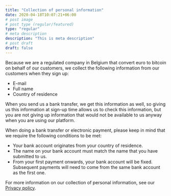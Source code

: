 ```yaml
---
title: "Collection of personal information"
date: 2020-04-18T10:07:21+06:00
# post image
# post type (regular/featured)
type: "regular"
# meta description
description: "This is meta description"
# post draft
draft: false
---
```


Because we are a regulated company in Belgium that convert euro to bitcoin on behalf of our customers, we collect the following information from our customers when they sign up:

- E-mail
- Full name
- Country of residence 

When you send us a bank transfer, we get this information as well, so giving us 
this information at sign-up time allows us to check this information, but you are
not giving up information that would not be available to us anyway when you are using our platform.

When doing a bank transfer or electronic payment, please keep in mind that we require the following conditions to be met:

- Your bank account originates from your country of residence.
- The name on your bank account must match the name that you have submitted to us.
- From your first payment onwards, your bank account will be fixed. Subsequent payments will need to come from the same bank account as the first one.

For more information on our collection of personal information, see our [Privacy policy](https://flitz.be/privacy-policy).